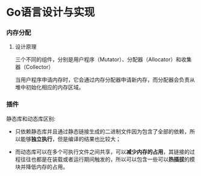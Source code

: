 Go语言设计与实现
===

### 内存分配

1. 设计原理

   三个不同的组件，分别是用户程序（Mutator）、分配器（Allocator）和收集器（Collector）

   当用户程序申请内存时，它会通过内存分配器申请新内存，而分配器会负责从堆中初始化相应的内存区域。

### 插件

静态库和动态库区别:

- 只依赖静态库并且通过静态链接生成的二进制文件因为包含了全部的依赖，所以能够**独立执行**，但是编译的结果也比较大；

- 而动态库可以在多个可执行文件之间共享，可以**减少内存的占用**，其链接的过程往往也都是在装载或者运行期间触发的，所以可以包含一些可以**热插拔**的模块并降低内存的占用。

